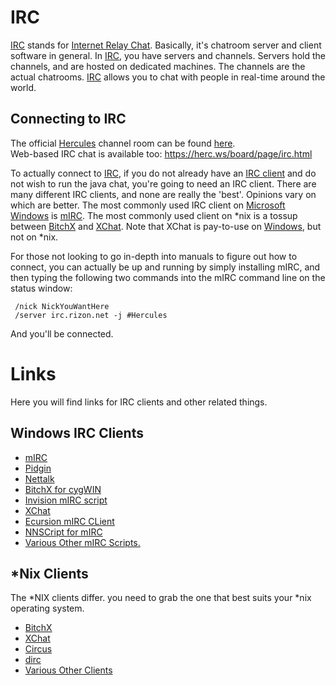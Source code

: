 # IRC

[IRC](#) stands for [Internet Relay Chat](https://en.wikipedia.org/wiki/Internet_Relay_Chat). Basically, it's
chatroom server and client software in general. In [IRC](#), you have servers and channels. Servers hold
the channels, and are hosted on dedicated machines. The channels are the actual chatrooms. [IRC](#) allows
you to chat with people in real-time around the world.

## Connecting to IRC

The official [Hercules](Hercules "wikilink") channel room can be found [here](irc://irc.rizon.net/Hercules).  
Web-based IRC chat is available too: <https://herc.ws/board/page/irc.html>

To actually connect to [IRC](#), if you do not already have an [IRC
client](https://en.wikipedia.org/wiki/Comparison_of_Internet_Relay_Chat_clients) and do not wish to run the java chat, you're
going to need an IRC client. There are many different IRC clients, and none are really the 'best'. Opinions vary on
which are better. The most commonly used IRC client on [Microsoft Windows](https://en.wikipedia.org/wiki/Microsoft_Windows) is
[mIRC](http://www.mirc.com). The most commonly used client on \*nix is a tossup between [BitchX](http://www.bitchx.org)
and [XChat](http://www.xchat.org). Note that XChat is pay-to-use on [Windows](https://en.wikipedia.org/wiki/Microsoft_Windows),
but not on \*nix.

For those not looking to go in-depth into manuals to figure out how to connect, you can actually be up and running by
simply installing mIRC, and then typing the following two commands into the mIRC command line on the status window:

` /nick NickYouWantHere`  
` /server irc.rizon.net -j #Hercules `

And you'll be connected.

# Links

Here you will find links for IRC clients and other related things.

## Windows IRC Clients

- [mIRC](http://www.mirc.com)
- [Pidgin](http://www.pidgin.im/)
- [Nettalk](http://ntalk.de/Nettalk/en/)
- [BitchX for cygWIN](http://bitchx.org/files/binaries/cygwin/BitchX-1.0c19-cygwin.tar.gz)
- [Invision mIRC script](http://invision.lebyte.com/)
- [XChat](http://www.xchat.org/windows/)
- [Ecursion mIRC CLient](http://excursion.humr.org)
- [NNSCript for mIRC](http://nnscript.de)
- [Various Other mIRC Scripts.](http://mircscripts.org/archive/scripts)

## \*Nix Clients

The \*NIX clients differ. you need to grab the one that best suits your \*nix operating system.

- [BitchX](http://bitchx.org/download.php)
- [XChat](http://www.xchat.org/download/)
- [Circus](http://ftp.ksut.edu.tw/FTP/Unix/IRC/clients/xwindows/circus/)
- [dirc](ftp://sunsite.unc.edu/pub/Linux/system/network/chat/irc/dircR15.zip)
- [Various Other Clients](http://www.ircreviews.org/clients/platforms-unix-x.html)

